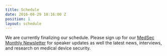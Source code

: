 ```yaml
---
title: Schedule
date: 2016-08-29 18:16:00 Z
position: 1
layout: schedule
---
```


<div class="alert alert-warning" role="alert">We are currently finalizing our schedule. Please sign up for our <a href="#">MedSec Monthly Newsletter</a> for speaker updates as well the latest news, interviews, and research on medical device security.</div>
